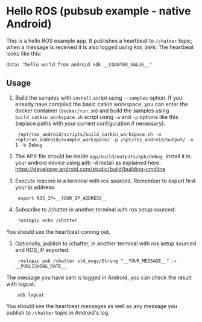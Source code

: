 # Hello ROS (pubsub example - native Android)

This is a hello ROS example app. It publishes a heartbeat to `/chatter` topic; when a message is received it is also logged using `ROS_INFO`.
The heartbeat looks like this:

    data: "hello world from android ndk __COUNTER_VALUE__"

## Usage

1. Build the samples with `install` script using `--samples` option.
If you already have compiled the basic catkin workspace, you can enter the docker container (`docker/run.sh`) and build the samples using `build_catkin_workspace.sh` script using `-w` and `-p` options like this (replace paths with your current configuration if necessary):

		/opt/ros_android/scripts/build_catkin_workspace.sh -w /opt/ros_android/example_workspace/ -p /opt/ros_android/output/ -v 1 -b Debug

2. The APK file should be inside `app/build/outputs/apk/debug`. Install it in your android device using adb -d install as explained here:
        <https://developer.android.com/studio/build/building-cmdline>

3. Execute roscore in a terminal with ros sourced. Remember to export first your ip address:
        
        export ROS_IP=__YOUR_IP_ADDRESS__

4. Subscribe to /chatter in another terminal with ros setup sourced:
    
        rostopic echo /chatter

  You should see the heartbeat coming out.

5. Optionally, publish to /chatter, in another terminal with ros setup sourced and ROS_IP exported:

        rostopic pub /chatter std_msgs/String "__YOUR_MESSAGE__" -r __PUBLISHING_RATE__

  The message you have sent is logged in Android, you can check the result with logcat:

		adb logcat

  You should see the heartbeat messages as well as any message you publish to `/chatter` topic in Android's log.

